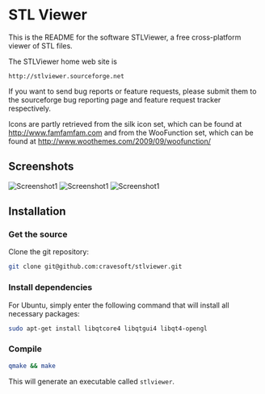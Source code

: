 # STL Viewer

This is the README for the software STLViewer,
a free cross-platform viewer of STL files.

The STLViewer home web site is

    http://stlviewer.sourceforge.net

If you want to send bug reports or feature requests,
please submit them to the sourceforge bug reporting page
and feature request tracker respectively.

Icons are partly retrieved from the silk icon set,
which can be found at http://www.famfamfam.com and
from the WooFunction set, which can be found at
http://www.woothemes.com/2009/09/woofunction/

## Screenshots

![Screenshot1](http://sourceforge.net/projects/stlviewer/screenshots/240422)
![Screenshot1](http://sourceforge.net/projects/stlviewer/screenshots/240424)
![Screenshot1](http://sourceforge.net/projects/stlviewer/screenshots/240426)

## Installation 

### Get the source

Clone the git repository:

``` bash
git clone git@github.com:cravesoft/stlviewer.git
```

### Install dependencies

For Ubuntu, simply enter the following command that will install all necessary packages:

``` bash
sudo apt-get install libqtcore4 libqtgui4 libqt4-opengl
```

### Compile

``` bash
qmake && make
```

This will generate an executable called `stlviewer`.
